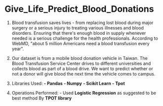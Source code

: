 # Give_Life_Predict_Blood_Donations
  1. Blood transfusion saves lives - from replacing lost blood during major surgery or a serious injury to treating various illnesses and blood disorders. Ensuring that there's enough blood in supply whenever needed is a serious challenge for the health professionals. According to WebMD, "about 5 million Americans need a blood transfusion every year".

  2. Our dataset is from a mobile blood donation vehicle in Taiwan. The Blood Transfusion Service Center drives to different universities and collects blood as part of a blood drive. We want to predict whether or not a donor will give blood the next time the vehicle comes to campus.

  3. Libraries Used:
                    **- Pandas**
                    **- Numpy**
                    **- Scikit Learn**
                    **- Tpot**
  4. Operations Performed:
                    - Used **Logistic Regression** as suggested to be best method By **TPOT library**
                
